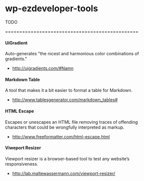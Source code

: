 wp-ezdeveloper-tools
====================

TODO

===============================================

#### UiGradient 

Auto-generates "the nicest and harmonious color combinations of gradients."

- http://uigradients.com/#Namn


#### Markdown Table

A tool that makes it a bit easier to format a table for Markdown. 

- http://www.tablesgenerator.com/markdown_tables#



#### HTML Escape

Escapes or unescapes an HTML file removing traces of offending characters that could be wrongfully interpreted as markup.

- http://www.freeformatter.com/html-escape.html


#### Viweport Resizer

Viewport resizer is a browser-based tool to test any website’s responsiveness.

- http://lab.maltewassermann.com/viewport-resizer/
